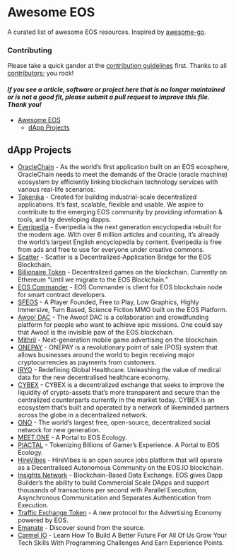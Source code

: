 # Awesome EOS

A curated list of awesome EOS resources. Inspired by [awesome-go](https://github.com/avelino/awesome-go).

### Contributing

Please take a quick gander at the [contribution guidelines](https://github.com/eosplace/awesome-eos/blob/master/CONTRIBUTING.md) first. Thanks to all [contributors](https://github.com/eosplace/awesome-eos/blob/master/MAINTAINERS); you rock!

#### *If you see a article, software or project here that is no longer maintained or is not a good fit, please submit a pull request to improve this file. Thank you!*

- [Awesome EOS](#awesome-eos)
    - [dApp Projects](#dapp-projects)
    
    
## dApp Projects

- [OracleChain](http://oraclechain.io/) - As the world’s first application built on an EOS ecosphere, OracleChain needs to meet the demands of the Oracle (oracle machine) ecosystem by efficiently linking blockchain technology services with various real-life scenarios.
- [Tokenika](http://tokenika.io) - Created for building industrial-scale decentralized applications. It’s fast, scalable, flexible and usable. We aspire to contribute to the emerging EOS community by providing information & tools, and by developing dapps.
- [Everipedia](https://everipedia.org) - Everipedia is the next generation encyclopedia rebuilt for the modern age. With over 6 million articles and counting, it’s already the world’s largest English encyclopedia by content. Everipedia is free from ads and free to use for everyone under creative commons.
- [Scatter](http://scatter-eos.com/) - Scatter is a Decentralized-Application Bridge for the EOS Blockchain.
- [Billionaire Token](https://billionairetoken.com/) - Decentralized games on the blockchain. Currently on Ethereum “Until we migrate to the EOS Blockchain.”
- [EOS Commander](https://play.google.com/store/apps/details?id=io.mithrilcoin.eoscommander) - EOS Commander is client for EOS blockchain node for smart contract developers.
- [SFEOS](http://www.sfeos.io/) - A Player Founded, Free to Play, Low Graphics, Highly Immersive, Turn Based, Science Fiction MMO built on the EOS Platform.
- [Awoo! DAC](http://awoo.net/) - The Awoo! DAC is a collaboration and crowdfunding platform for people who want to achieve epic missions. One could say that Awoo! is the invisible paw of the EOS blockchain.
- [Mithril](https://mithrilcoin.io/) - Next-generation mobile game advertising on the blockchain.
- [ONEPAY](https://one-pay.io/) - ONEPAY is a revolutionary point of sale (POS) system that allows businesses around the world to begin receiving major cryptocurrencies as payments from customers.
- [IRYO](https://iryo.io/) - Redefining Global Healthcare. Unleashing the value of medical data for the new decentralised healthcare economy.
- [CYBEX](https://cybex.io/) - CYBEX is a decentralized exchange that seeks to improve the liquidity of crypto-assets that’s more transparent and secure than the centralized counterparts currently in the market today. CYBEX is an ecosystem that’s built and operated by a network of likeminded partners across the globe in a decentralized network.
- [ONO](http://www.ono.chat/) - The world’s largest free, open-source, decentralized social network for new generation.
- [MEET.ONE](https://meet.one/en/) - A Portal to EOS Ecology.
- [PlACTAL](https://plactal.io/) - Tokenizing Billions of Gamer’s Experience. A Portal to EOS Ecology.
- [HireVibes](https://hirevibes.io/) - HireVibes is an open source jobs platform that will operate as a Decentralised Autonomous Community on the EOS.IO blockchain.
- [Insights Network](https://insights.network/) - Blockchain-Based Data Exchange. EOS gives Dapp Builder’s the ability to build Commercial Scale DApps and support thousands of transactions per second with Parallel Execution, Asynchronous Communication and Separates Authentication from Execution.
- [Traffic Exchange Token](https://www.txtnet.io/) - A new protocol for the Advertising Economy powered by EOS.
- [Emanate](https://emanate.live/) - Discover sound from the source.
- [Carmel IO](https://carmel.io/) - Learn How To Build A Better Future For All Of Us Grow Your Tech Skills With Programming Challenges And Earn Experience Points.

